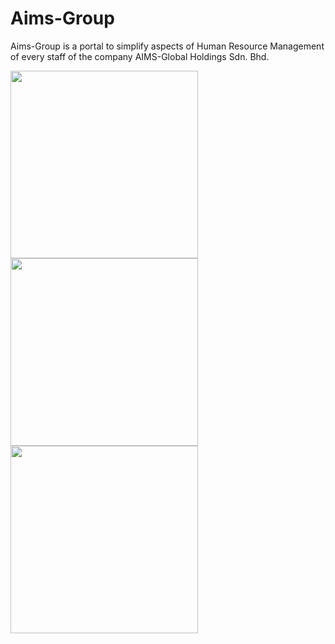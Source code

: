 # Aims-Group

Aims-Group is a portal to simplify aspects of Human Resource Management of every staff of the company AIMS-Global Holdings Sdn. Bhd.

<img src="https://github.com/adizgvt/Aims-Group/assets/103481898/0d9ccc9b-d5f6-4124-b32e-6fb82867b734" width="300">
<img src="https://github.com/adizgvt/Aims-Group/assets/103481898/acf70dda-5feb-434e-ae9a-fbf7c4c26b51" width="300">
<img src="https://github.com/adizgvt/Aims-Group/assets/103481898/8ce5b107-00c4-43cb-b886-531c69ca699d" width="300">

